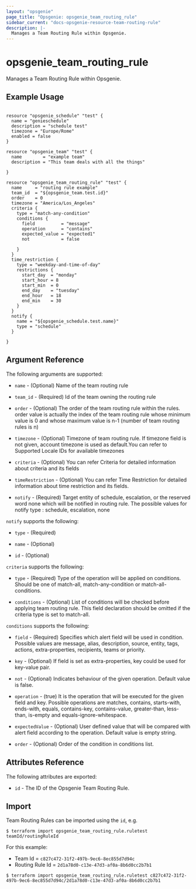 ```yaml
---
layout: "opsgenie"
page_title: "Opsgenie: opsgenie_team_routing_rule"
sidebar_current: "docs-opsgenie-resource-team-routing-rule"
description: |-
  Manages a Team Routing Rule within Opsgenie.
---
```


# opsgenie\_team\_routing\_rule

Manages a Team Routing Rule within Opsgenie.

## Example Usage

```hcl

resource "opsgenie_schedule" "test" {
  name = "genieschedule"
  description = "schedule test"
  timezone = "Europe/Rome"
  enabled = false
}

resource "opsgenie_team" "test" {
  name        = "example team"
  description = "This team deals with all the things"

}

resource "opsgenie_team_routing_rule" "test" {
  name     = "routing rule example"
  team_id  = "${opsgenie_team.test.id}"
  order    = 0
  timezone = "America/Los_Angeles"
  criteria {
    type = "match-any-condition"
    conditions {
      field          = "message"
      operation      = "contains"
      expected_value = "expected1"
      not            = false

    }
  }
  time_restriction {
    type = "weekday-and-time-of-day"
    restrictions {
      start_day  = "monday"
      start_hour = 8
      start_min  = 0
      end_day    = "tuesday"
      end_hour   = 18
      end_min    = 30
    }
  }
  notify {
    name = "${opsgenie_schedule.test.name}"
    type = "schedule"
  }

}

```

## Argument Reference

The following arguments are supported:

* `name` - (Optional) Name of the team routing rule

* `team_id` - (Required) Id of the team owning the routing rule
                     
* `order` - (Optional) The order of the team routing rule within the rules. order value is actually the index of the team routing rule whose minimum value is 0 and whose maximum value is n-1 (number of team routing rules is n)

* `timezone` - (Optional) Timezone of team routing rule. If timezone field is not given, account timezone is used as default.You can refer to Supported Locale IDs for available timezones 

* `criteria` - (Optional) You can refer Criteria for detailed information about criteria and its fields

* `timeRestriction` - (Optional) You can refer Time Restriction for detailed information about time restriction and its fields.

* `notify` - (Required) Target entity of schedule, escalation, or the reserved word none which will be notified in routing rule. The possible values for notify type : schedule, escalation, none

`notify` supports the following:

* `type` - (Required) 

* `name` - (Optional) 

* `id` - (Optional)


`criteria` supports the following:

* `type` - (Required) Type of the operation will be applied on conditions. Should be one of match-all, match-any-condition or match-all-conditions.

* `conditions` - (Optional) List of conditions will be checked before applying team routing rule. This field declaration should be omitted if the criteria type is set to match-all.


`conditions` supports the following:

* `field` - (Required) Specifies which alert field will be used in condition. Possible values are message, alias, description, source, entity, tags, actions, extra-properties, recipients, teams or priority.

* `key` - (Optional) If field is set as extra-properties, key could be used for key-value pair.

* `not` - (Optional) Indicates behaviour of the given operation. Default value is false.

* `operation` - (true) It is the operation that will be executed for the given field and key. Possible operations are matches, contains, starts-with, ends-with, equals, contains-key, contains-value, greater-than, less-than, is-empty and equals-ignore-whitespace.

* `expectedValue` - (Optional) User defined value that will be compared with alert field according to the operation. Default value is empty string.

* `order` - (Optional) Order of the condition in conditions list.


## Attributes Reference

The following attributes are exported:

* `id` - The ID of the Opsgenie Team Routing Rule.

## Import

Team Routing Rules can be imported using the `id`, e.g.

`$ terraform import opsgenie_team_routing_rule.ruletest teamId/routingRuleId`

For this example:
- Team Id = `c827c472-31f2-497b-9ec6-8ec855d7d94c` 
- Routing Rule Id = `2d1a78d0-c13e-47d3-af0a-8b6d0cc2b7b1`

`$ terraform import opsgenie_team_routing_rule.ruletest c827c472-31f2-497b-9ec6-8ec855d7d94c/2d1a78d0-c13e-47d3-af0a-8b6d0cc2b7b1`
